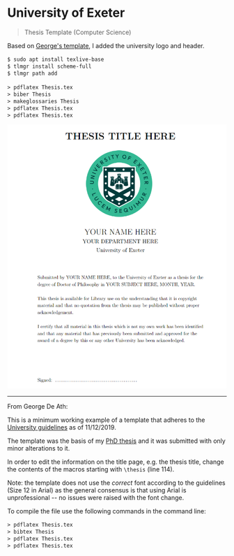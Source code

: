 # University of Exeter

> Thesis Template (Computer Science)

Based on [George's template](https://github.com/georgedeath/University_of_Exeter_Thesis_Template), I added the university logo and header.

```
$ sudo apt install texlive-base
$ tlmgr install scheme-full
$ tlmgr path add

> pdflatex Thesis.tex
> biber Thesis
> makeglossaries Thesis
> pdflatex Thesis.tex
> pdflatex Thesis.tex
```

![](overview.png)

<hr />

From George De Ath:

This is a minimum working example of a template that adheres to the
[University guidelines](http://as.exeter.ac.uk/academic-policy-standards/tqa-manual/pgr/presentationoftheses/)
as of 11/12/2019. 

The template was the basis of my 
[PhD thesis](https://ore.exeter.ac.uk/repository/handle/10871/38781) 
and it was submitted with only minor alterations to it.

In order to edit the information on the title page, e.g. the thesis title,
change the contents of the macros starting with `\thesis` (line 114).

Note: the template does not use the *correct* font according to the guidelines
(Size 12 in Arial) as the general consensus is that using Arial is 
unprofessional -- no issues were raised with the font change.

To compile the file use the following commands in the command line:
```console
> pdflatex Thesis.tex
> bibtex Thesis
> pdflatex Thesis.tex
> pdflatex Thesis.tex
```

